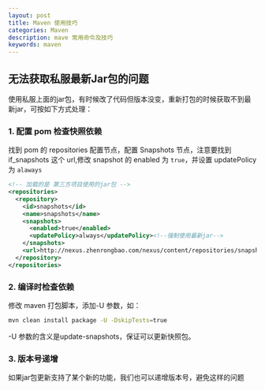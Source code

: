 ```yaml
---
layout: post
title: Maven 使用技巧
categories: Maven
description: mave 常用命令及技巧
keywords: maven
---
```


## 无法获取私服最新Jar包的问题

使用私服上面的jar包，有时候改了代码但版本没变，重新打包的时候获取不到最新jar，可按如下方式处理：

### 1. 配置 pom 检查快照依赖
找到 pom 的 repositories 配置节点，配置 Snapshots 节点，注意要找到 if_snapshots 这个 url,修改 snapshot 的 enabled 为 `true`，并设置 updatePolicy 为 `alaways`

```xml
<!-- 加载的是 第三方项目使用的jar包 -->
<repositories>
  <repository>
    <id>snapshots</id>
    <name>snapshots</name>
    <snapshots>
      <enabled>true</enabled>
      <updatePolicy>always</updatePolicy><!--强制使用最新jar-->
    </snapshots>
    <url>http://nexus.zhenrongbao.com/nexus/content/repositories/snapshots/</url>
  </repository>
</repositories>
```

### 2. 编译时检查依赖

修改 maven 打包脚本，添加-U 参数，如：
```sh
mvn clean install package -U -DskipTests=true
```
-U 参数的含义是update-snapshots，保证可以更新快照包。

### 3. 版本号递增
如果jar包更新支持了某个新的功能，我们也可以递增版本号，避免这样的问题